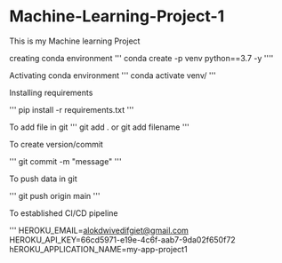 # Machine-Learning-Project-1
This is my Machine learning Project 

creating conda environment 
'''
conda create -p venv python==3.7 -y
''''

Activating conda environment 
'''
conda activate venv/
'''

Installing requirements 

'''
pip install -r requirements.txt
'''

To add file in git
'''
git add .
or 
git add filename
'''

To create version/commit

'''
git commit -m "message"
'''

To push data in git

'''
git push origin main
'''

To established CI/CD pipeline

'''
HEROKU_EMAIL=alokdwivedifgiet@gmail.com
HEROKU_API_KEY=66cd5971-e19e-4c6f-aab7-9da02f650f72
hEROKU_APPLICATION_NAME=my-app-project1